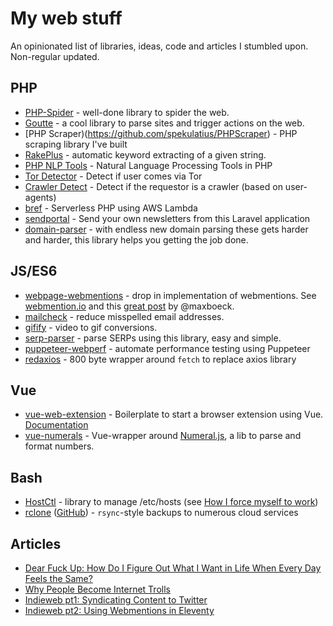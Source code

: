 # My web stuff

An opinionated list of libraries, ideas, code and articles I stumbled upon. Non-regular updated.

## PHP

- [PHP-Spider](https://github.com/mvdbos/php-spider) - well-done library to spider the web.
- [Goutte](https://github.com/FriendsOfPHP/Goutte) - a cool library to parse sites and trigger actions on the web.
- [PHP Scraper)(https://github.com/spekulatius/PHPScraper) - PHP scraping library I've built
- [RakePlus](https://github.com/Donatello-za/rake-php-plus) - automatic keyword extracting of a given string.
- [PHP NLP Tools](https://github.com/angeloskath/php-nlp-tools) - Natural Language Processing Tools in PHP
- [Tor Detector](https://github.com/onlinesid/tor-detector) - Detect if user comes via Tor
- [Crawler Detect](https://github.com/JayBizzle/Crawler-Detect) - Detect if the requestor is a crawler (based on user-agents)
- [bref](https://github.com/brefphp/bref) - Serverless PHP using AWS Lambda
- [sendportal](https://github.com/mettle/sendportal) - Send your own newsletters from this Laravel application
- [domain-parser](https://github.com/jeremykendall/php-domain-parser) - with endless new domain parsing these gets harder and harder, this library helps you getting the job done.

## JS/ES6

- [webpage-webmentions](https://github.com/voxpelli/webpage-webmentions) - drop in implementation of webmentions. See [webmention.io](https://webmention.io/) and this [great post](https://mxb.dev/blog/using-webmentions-on-static-sites/) by @maxboeck.
- [mailcheck](https://github.com/mailcheck/mailcheck) - reduce misspelled email addresses.
- [gifify](https://github.com/vvo/gifify) - video to gif conversions.
- [serp-parser](https://github.com/zlurad/serp-parser) - parse SERPs using this library, easy and simple.
- [puppeteer-webperf](https://github.com/addyosmani/puppeteer-webperf) - automate performance testing using Puppeteer
- [redaxios](https://github.com/developit/redaxios) - 800 byte wrapper around `fetch` to replace axios library

## Vue

- [vue-web-extension](https://github.com/Kocal/vue-web-extension) - Boilerplate to start a browser extension using Vue. [Documentation](https://vue-web-extension.netlify.app/)
- [vue-numerals](https://github.com/Kocal/vue-numerals) - Vue-wrapper around [Numeral.js](http://numeraljs.com/), a lib to parse and format numbers.

## Bash

 - [HostCtl](https://github.com/guumaster/hostctl) - library to manage /etc/hosts (see [How I force myself to work](https://peterthaleikis.com/posts/how-i-force-myself-to-work/))
 - [rclone](https://rclone.org) ([GitHub](https://github.com/rclone/rclone)) - `rsync`-style backups to numerous cloud services
 
 ## Articles
 
 - [Dear Fuck Up: How Do I Figure Out What I Want in Life When Every Day Feels the Same?](https://jezebel.com/dear-fuck-up-how-do-i-figure-out-what-i-want-in-life-w-1843295430)
 - [
Why People Become Internet Trolls
](https://dradambell.com/why-people-become-internet-trolls/)
 - [Indieweb pt1: Syndicating Content to Twitter](https://mxb.dev/blog/syndicating-content-to-twitter-with-netlify-functions/)
 - [Indieweb pt2: Using Webmentions in Eleventy](https://mxb.dev/blog/using-webmentions-on-static-sites/)
